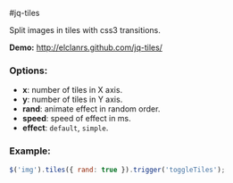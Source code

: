 #jq-tiles

Split images in tiles with css3 transitions.

**Demo:** http://elclanrs.github.com/jq-tiles/

### Options:
* **x**: number of tiles in X axis.
* **y**: number of tiles in Y axis.
* **rand**: animate effect in random order.
* **speed**: speed of effect in ms.
* **effect**: `default`, `simple`.

### Example:
```javascript
$('img').tiles({ rand: true }).trigger('toggleTiles');
```



